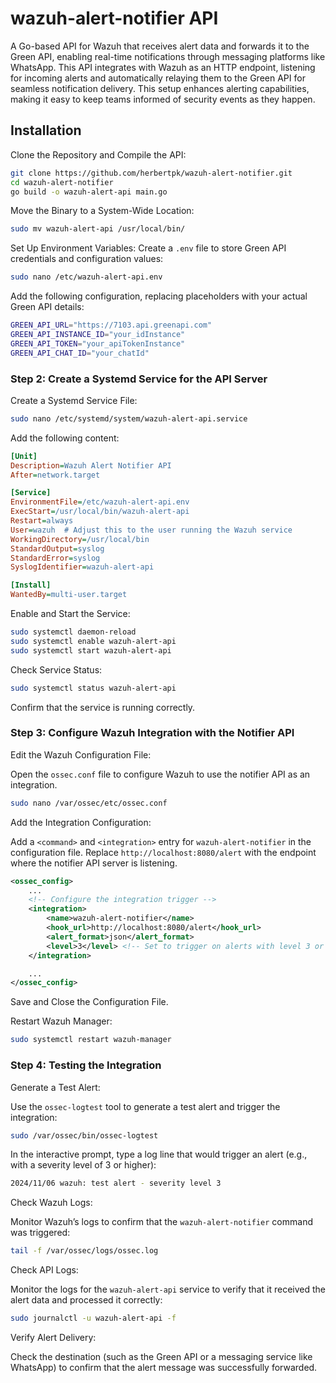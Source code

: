 
# wazuh-alert-notifier API
A Go-based API for Wazuh that receives alert data and forwards it to the Green API, enabling real-time notifications through messaging platforms like WhatsApp. This API integrates with Wazuh as an HTTP endpoint, listening for incoming alerts and automatically relaying them to the Green API for seamless notification delivery. This setup enhances alerting capabilities, making it easy to keep teams informed of security events as they happen.

## Installation
Clone the Repository and Compile the API:

```bash
git clone https://github.com/herbertpk/wazuh-alert-notifier.git
cd wazuh-alert-notifier
go build -o wazuh-alert-api main.go
```

Move the Binary to a System-Wide Location:

```bash
sudo mv wazuh-alert-api /usr/local/bin/
```

Set Up Environment Variables: Create a `.env` file to store Green API credentials and configuration values:

```bash
sudo nano /etc/wazuh-alert-api.env
```

Add the following configuration, replacing placeholders with your actual Green API details:

```bash
GREEN_API_URL="https://7103.api.greenapi.com"
GREEN_API_INSTANCE_ID="your_idInstance"
GREEN_API_TOKEN="your_apiTokenInstance"
GREEN_API_CHAT_ID="your_chatId"
```

### Step 2: Create a Systemd Service for the API Server

Create a Systemd Service File:

```bash
sudo nano /etc/systemd/system/wazuh-alert-api.service
```

Add the following content:

```ini
[Unit]
Description=Wazuh Alert Notifier API
After=network.target

[Service]
EnvironmentFile=/etc/wazuh-alert-api.env
ExecStart=/usr/local/bin/wazuh-alert-api
Restart=always
User=wazuh  # Adjust this to the user running the Wazuh service
WorkingDirectory=/usr/local/bin
StandardOutput=syslog
StandardError=syslog
SyslogIdentifier=wazuh-alert-api

[Install]
WantedBy=multi-user.target
```

Enable and Start the Service:

```bash
sudo systemctl daemon-reload
sudo systemctl enable wazuh-alert-api
sudo systemctl start wazuh-alert-api
```

Check Service Status:

```bash
sudo systemctl status wazuh-alert-api
```

Confirm that the service is running correctly.

### Step 3: Configure Wazuh Integration with the Notifier API

Edit the Wazuh Configuration File:

Open the `ossec.conf` file to configure Wazuh to use the notifier API as an integration.

```bash
sudo nano /var/ossec/etc/ossec.conf
```

Add the Integration Configuration:

Add a `<command>` and `<integration>` entry for `wazuh-alert-notifier` in the configuration file. Replace `http://localhost:8080/alert` with the endpoint where the notifier API server is listening.

```xml
<ossec_config>
    ...
    <!-- Configure the integration trigger -->
    <integration>
        <name>wazuh-alert-notifier</name>
        <hook_url>http://localhost:8080/alert</hook_url>
        <alert_format>json</alert_format>
        <level>3</level> <!-- Set to trigger on alerts with level 3 or higher -->
    </integration>

    ...
</ossec_config>
```
Save and Close the Configuration File.

Restart Wazuh Manager:

```bash
sudo systemctl restart wazuh-manager
```

### Step 4: Testing the Integration

Generate a Test Alert:

Use the `ossec-logtest` tool to generate a test alert and trigger the integration:

```bash
sudo /var/ossec/bin/ossec-logtest
```

In the interactive prompt, type a log line that would trigger an alert (e.g., with a severity level of 3 or higher):

```bash
2024/11/06 wazuh: test alert - severity level 3
```

Check Wazuh Logs:

Monitor Wazuh’s logs to confirm that the `wazuh-alert-notifier` command was triggered:

```bash
tail -f /var/ossec/logs/ossec.log
```

Check API Logs:

Monitor the logs for the `wazuh-alert-api` service to verify that it received the alert data and processed it correctly:

```bash
sudo journalctl -u wazuh-alert-api -f
```

Verify Alert Delivery:

Check the destination (such as the Green API or a messaging service like WhatsApp) to confirm that the alert message was successfully forwarded.
